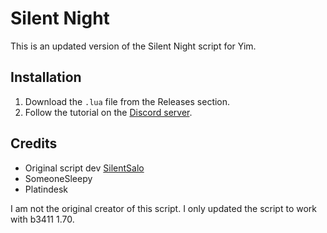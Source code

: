 # Silent Night

This is an updated version of the Silent Night script for Yim.

## Installation
1. Download the `.lua` file from the Releases section.
2. Follow the tutorial on the [Discord server](https://discord.com/invite/AYpT8cBaVb).

## Credits
- Original script dev [SilentSalo](https://github.com/SilentSalo/SilentNight)
- SomeoneSleepy
- Platindesk

I am not the original creator of this script. I only updated the script to work with b3411 1.70.
